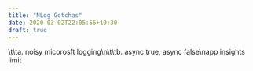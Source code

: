 ```yaml
---
title: "NLog Gotchas"
date: 2020-03-02T22:05:56+10:30
draft: true
---
```

\t\ta. noisy micorosft logging\n\t\tb. async true, async false\napp insights limit
